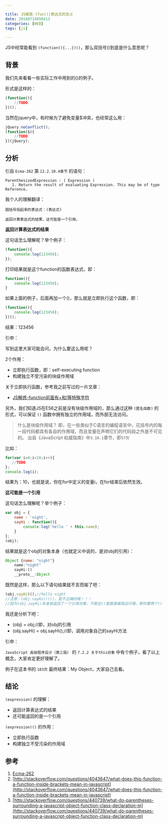 ```yaml
---

title: JS解惑-(fun)()表达式的含义
date: 20160714050413
categories: [WEB]
tags: [js]

---
```


JS中经常能看到 `(function(){...})()`，那么双括号()到底是什么意思呢？

## 背景

我们先来看看一些实际工作中用到的()的例子。

形式是这样的：

```js
(function(){
    //TODO
})();
```

当然在jquery中，有时候为了避免变量$冲突，也经常这么用：

```js
jQuery.noConflict();
(function($){
    //TODO
})(jQuery);
```

## 分析


引自 `Ecma-262` 第 `12.2.10.4章节` 的语句：

```
ParenthesizedExpression : ( Expression ) 
   1. Return the result of evaluating Expression. This may be of type Reference.
```

我个人的理解翻译：

```
圆括号括起来的表达式：(表达式)

返回计算表达式的结果，这可能是一个引用。
```

**返回计算表达式的结果**

这句话怎么理解呢？举个例子：

```js
(function(){
    console.log(123456);
});
```

打印结果就是这个function的函数表达式，即：

```js
function(){
    console.log(123456);
}
```

如果上面的例子，后面再加一个()，那么就是立即执行这个函数，即：

```js
(function(){
    console.log(123456);
})();
```

结果：123456

引申：

写到这里大家可能会问，为什么要这么用呢？

2个作用：

* 立即执行函数，即：self-executing function
* 构建独立不受污染的块级作用域

关于立即执行函数，参考我之前写过的一片文章：

* [JS解惑-function前面有+和!等特殊字符](http://www.night123.com/2016/night-js-disabuse-function/)

另外，我们知道JS在ES6之前是没有块级作用域的，那么通过这种 `(匿名函数)` 的形式，可以保证 `()` 函数中拥有独立的作用域，而外部无法访问。

> 什么是块级作用域？
> 即，在一些类似于C语言的编程语言中，花括号内的每一段代码都具有各自的作用域，而且变量在声明它们的代码段之外是不可见的。
> 出自《JavaScript 权威指南》中`3.10.1`章节，即`57页`

比如：

```js
for(var i=0;i<10;i++){
   //TODO
};
console.log(i);
```

结果为：10，也就是说，你在for中定义的变量i，在for结束后依然生效。


**这可能是一个引用**

这句话怎么理解呢？举个例子：

```js
var obj = {
    name : 'night',
    sayHi : function(){
        console.log('hello ' + this.name);
    }
};
(obj);
```

结果就是这个obj的对象本身（也就定义中说的，是对obj的引用）：

```js
Object {name: "night"}
    name:"night"
    sayHi:()
    __proto__:Object
```

既然是这样，那么以下语句结果就不言而喻了吧：

```js
(obj.sayHi)();//hello night
//注意：(obj.sayHi())()，是不正确的哦！！！
//因为(obj.sayHi)本身就返回了一个引用对象，不能在()里面直接就运行哦，那你要两个()就没用了。
```

我还是分析下吧：

* (obj) = obj;//即，对obj的引用
* (obj.sayHi) = obj.sayHi();//即，调用对象自己的sayHi方法

引申：

`JavaScript 高级程序设计（第三版）` 的 `7.2.2 关于this对象` 中有个例子，看了以上概念，大家肯定更好理解了。

例子在这本书的 `183页` 最终结果：My Object，大家自己去看。

## 结论

`(expression)` 的理解：

* 返回计算表达式的结果
* 还可能返回的是一个引用

`(expression)()` 的作用：

* 立即执行函数
* 构建独立不受污染的作用域

## 参考

1. [Ecma-262](http://www.ecma-international.org/publications/files/ECMA-ST/Ecma-262.pdf)
1. [http://stackoverflow.com/questions/4043647/what-does-this-function-a-function-inside-brackets-mean-in-javascript](http://stackoverflow.com/questions/4043647/what-does-this-function-a-function-inside-brackets-mean-in-javascript)
1. [http://stackoverflow.com/questions/440739/what-do-parentheses-surrounding-a-javascript-object-function-class-declaration-m](http://stackoverflow.com/questions/440739/what-do-parentheses-surrounding-a-javascript-object-function-class-declaration-m)

